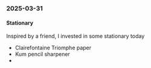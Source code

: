 ### 2025-03-31
#### Stationary
Inspired by a friend, I invested in some stationary today

- Clairefontaine Triomphe paper
- Kum pencil sharpener
- 
